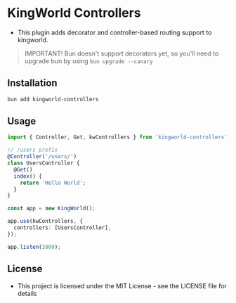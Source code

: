 # KingWorld Controllers
- This plugin adds decorator and controller-based routing support to kingworld.

> IMPORTANT!
> Bun doesn't support decorators yet, so you'll need to upgrade bun by using `bun upgrade --canary`
## Installation

```bash
bun add kingworld-controllers
```

## Usage

```ts
import { Controller, Get, kwControllers } from 'kingworld-controllers'; 

// /users prefix
@Controller('/users/')
class UsersController {
  @Get()
  index() {
    return 'Hello World';
  }
}

const app = new KingWorld();

app.use(kwControllers, {
  controllers: [UsersController],
});

app.listen(3000);
```

## License

- This project is licensed under the MIT License - see the LICENSE file for details